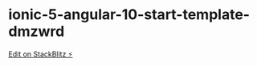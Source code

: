 # ionic-5-angular-10-start-template-dmzwrd

[Edit on StackBlitz ⚡️](https://stackblitz.com/edit/ionic-5-angular-10-start-template-dmzwrd)